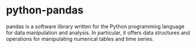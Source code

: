 # python-pandas
pandas is a software library written for the Python programming language for data manipulation and analysis. In particular, it offers data structures and operations for manipulating numerical tables and time series.
